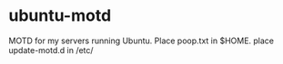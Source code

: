 # ubuntu-motd

MOTD for my servers running Ubuntu. Place poop.txt in $HOME. place update-motd.d in /etc/
